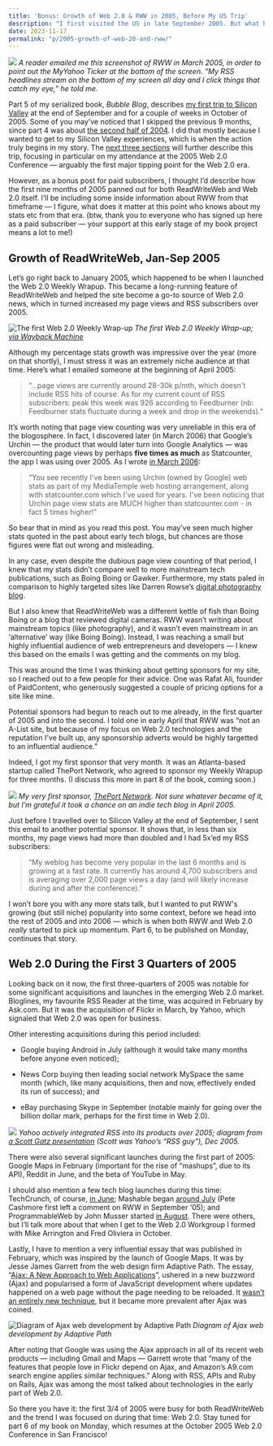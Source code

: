 ```yaml
---
title: 'Bonus: Growth of Web 2.0 & RWW in 2005, Before My US Trip'
description: "I first visited the US in late September 2005. But what happened in Web 2.0 and for ReadWriteWeb in the 9 months prior? (A bonus post for paid subscribers)"
date: 2023-11-17
permalink: "p/2005-growth-of-web-20-and-rww/"
---
```

![](/assets/images/b811ca8a-7408-4f06-81a8-53f101bf82a0_829x622.png)
*A reader emailed me this screenshot of RWW in March 2005, in order to point out the MyYahoo Ticker at the bottom of the screen. “My RSS headlines stream on the bottom of my screen all day and I click things that catch my eye,” he told me.*

Part 5 of my serialized book, _Bubble Blog_, describes [my first trip to Silicon Valley](https://www.cybercultural.com/p/005-arriving-at-the-techcrunch-ranch) at the end of September and for a couple of weeks in October of 2005. Some of you may’ve noticed that I skipped the previous 9 months, since part 4 was about [the second half of 2004](https://www.cybercultural.com/p/call-with-tim-oreilly-2004). I did that mostly because I wanted to get to my Silicon Valley experiences, which is when the action truly begins in my story. The [next three sections](https://www.cybercultural.com/p/roadmap-bubbleblog) will further describe this trip, focusing in particular on my attendance at the 2005 Web 2.0 Conference — arguably the first major tipping point for the Web 2.0 era.

However, as a bonus post for paid subscribers, I thought I’d describe how the first nine months of 2005 panned out for both ReadWriteWeb and Web 2.0 itself. I’ll be including some inside information about RWW from that timeframe — I figure, what does it matter at this point who knows about my stats etc from that era. (btw, thank you to everyone who has signed up here as a paid subscriber — your support at this early stage of my book project means a lot to me!)

Growth of ReadWriteWeb, Jan-Sep 2005
------------------------------------

Let’s go right back to January 2005, which happened to be when I launched the Web 2.0 Weekly Wrapup. This became a long-running feature of ReadWriteWeb and helped the site become a go-to source of Web 2.0 news, which in turned increased my page views and RSS subscribers over 2005.

![The first Web 2.0 Weekly Wrap-up](/assets/images/eecfe25b-79e3-4359-b98f-1df6eec998d2_1620x1108.jpg "The first Web 2.0 Weekly Wrap-up")
*The first Web 2.0 Weekly Wrap-up; [via Wayback Machine](https://web.archive.org/web/20050122000605/http://www.readwriteweb.com/archives/002629.php)*

Although my percentage stats growth was impressive over the year (more on that shortly), I must stress it was an extremely niche audience at that time. Here’s what I emailed someone at the beginning of April 2005:

> “…page views are currently around 28-30k p/mth, which doesn't include RSS hits of course. As for my current count of RSS subscribers: peak this week was 926 according to Feedburner (nb: Feedburner stats fluctuate during a week and drop in the weekends).”

It’s worth noting that page view counting was very unreliable in this era of the blogosphere. In fact, I discovered later (in March 2006) that Google’s Urchin — the product that would later turn into Google Analytics — was overcounting page views by perhaps **five times as much** as Statcounter, the app I was using over 2005. As I wrote [in March 2006](https://web.archive.org/web/20060315001339/http://www.readwriteweb.com/archives/on_dodgy_web_an.php):

> “You see recently I've been using Urchin (owned by Google) web stats as part of my MediaTemple web hosting arrangement, along with statcounter.com which I've used for years. I've been noticing that Urchin page view stats are MUCH higher than statcounter.com - in fact 5 times higher!”

So bear that in mind as you read this post. You may’ve seen much higher stats quoted in the past about early tech blogs, but chances are those figures were flat out wrong and misleading.

In any case, even despite the dubious page view counting of that period, I knew that my stats didn’t compare well to more mainstream tech publications, such as Boing Boing or Gawker. Furthermore, my stats paled in comparison to highly targeted sites like Darren Rowse’s [digital photography blog](https://web.archive.org/web/20050406041242/http://www.livingroom.org.au/photolog/).

But I also knew that ReadWriteWeb was a different kettle of fish than Boing Boing or a blog that reviewed digital cameras. RWW wasn’t writing about mainstream topics (like photography), and it wasn’t even mainstream in an ‘alternative’ way (like Boing Boing). Instead, I was reaching a small but highly influential audience of web entrepreneurs and developers — I knew this based on the emails I was getting and the comments on my blog.

This was around the time I was thinking about getting sponsors for my site, so I reached out to a few people for their advice. One was Rafat Ali, founder of PaidContent, who generously suggested a couple of pricing options for a site like mine.

Potential sponsors had begun to reach out to me already, in the first quarter of 2005 and into the second. I told one in early April that RWW was “not an A-List site, but because of my focus on Web 2.0 technologies and the reputation I've built up, any sponsorship adverts would be highly targetted to an influential audience.”

Indeed, I got my first sponsor that very month. It was an Atlanta-based startup called ThePort Network, who agreed to sponsor my Weekly Wrapup for three months. (I discuss this more in part 8 of the book, coming soon.)

![](/assets/images/71abf7c4-494e-4f42-b445-b63e54f505c4_1366x944.jpg)
*My very first sponsor, [ThePort Network](https://web.archive.org/web/20050403054647id_/http://www.theport.com/). Not sure whatever became of it, but I’m grateful it took a chance on an indie tech blog in April 2005.*

Just before I travelled over to Silicon Valley at the end of September, I sent this email to another potential sponsor. It shows that, in less than six months, my page views had more than doubled and I had 5x’ed my RSS subscribers:

> “My weblog has become very popular in the last 6 months and is growing at a fast rate. It currently has around 4,700 subscribers and is averaging over 2,000 page views a day (and will likely increase during and after the conference).”

I won’t bore you with any more stats talk, but I wanted to put RWW's growing (but still niche) popularity into some context, before we head into the rest of 2005 and into 2006 — which is when both RWW and Web 2.0 _really_ started to pick up momentum. Part 6, to be published on Monday, continues that story.

Web 2.0 During the First 3 Quarters of 2005
-------------------------------------------

Looking back on it now, the first three-quarters of 2005 was notable for some significant acquisitions and launches in the emerging Web 2.0 market. Bloglines, my favourite RSS Reader at the time, was acquired in February by Ask.com. But it was the acquisition of Flickr in March, by Yahoo, which signaled that Web 2.0 was open for business.

Other interesting acquisitions during this period included:

*   Google buying Android in July (although it would take many months before anyone even noticed);
    
*   News Corp buying then leading social network MySpace the same month (which, like many acquisitions, then and now, effectively ended its run of success); and
    
*   eBay purchasing Skype in September (notable mainly for going over the billion dollar mark, perhaps for the first time in Web 2.0).
    
![](/assets/images/3da58028-47b3-4b8c-8dd5-200c92ff0658_1864x1202.jpg)
*Yahoo actively integrated RSS into its products over 2005; diagram from [a Scott Gatz presentation](https://web.archive.org/web/20060104074623/http://www.scottgatz.com/blog/wp-content/ScottGatz_Yahoo_Syndicate_Dec2005.pdf) (Scott was Yahoo’s “RSS guy”), Dec 2005.*

There were also several significant launches during the first part of 2005: Google Maps in February (important for the rise of “mashups”, due to its API), Reddit in June, and the beta of YouTube in May.

I should also mention a few tech blog launches during this time: TechCrunch, of course, [in June](https://web.archive.org/web/20050614012404/http://www.techcrunch.com/); Mashable began [around July](https://web.archive.org/web/20050730090446/http://mashable.com/) (Pete Cashmore first left a comment on RWW in September ‘05); and ProgrammableWeb by John Musser started [in August](https://web.archive.org/web/20051124200326/http://www.programmableweb.com/about). There were others, but I’ll talk more about that when I get to the Web 2.0 Workgroup I formed with Mike Arrington and Fred Oliviera in October.

Lastly, I have to mention a very influential essay that was published in February, which was inspired by the launch of Google Maps. It was by Jesse James Garrett from the web design firm Adaptive Path. The essay, “[Ajax: A New Approach to Web Applications](https://designftw.mit.edu/lectures/apis/ajax_adaptive_path.pdf)”, ushered in a new buzzword (Ajax) and popularised a form of JavaScript development where updates happened on a web page without the page needing to be reloaded. It [wasn’t an entirely new technique](https://webdevelopmenthistory.com/1997-the-year-of-dhtml/), but it became more prevalent after Ajax was coined.

![Diagram of Ajax web development by Adaptive Path](/assets/images/3f1ab80b-733d-4545-9471-d2dbc31426d9_1040x998.jpg "Diagram of Ajax web development by Adaptive Path")
*Diagram of Ajax web development by Adaptive Path*

After noting that Google was using the Ajax approach in all of its recent web products — including Gmail and Maps — Garrett wrote that “many of the features that people love in Flickr depend on Ajax, and Amazon’s A9.com search engine applies similar techniques.” Along with RSS, APIs and Ruby on Rails, Ajax was among the most talked about technologies in the early part of Web 2.0.

So there you have it: the first 3/4 of 2005 were busy for both ReadWriteWeb and the trend I was focused on during that time: Web 2.0. Stay tuned for part 6 of my book on Monday, which resumes at the October 2005 Web 2.0 Conference in San Francisco!